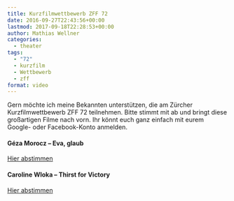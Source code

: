```yaml
---
title: Kurzfilmwettbewerb ZFF 72
date: 2016-09-27T22:43:56+00:00
lastmod: 2017-09-18T22:28:53+00:00
author: Mathias Wellner
categories:
  - theater
tags:
  - "72"
  - kurzfilm
  - Wettbewerb
  - zff
format: video
---
```

Gern möchte ich meine Bekannten unterstützen, die am Zürcher Kurzfilmwettbewerb ZFF 72 teilnehmen. Bitte stimmt mit ab und bringt diese großartigen Filme nach vorn. Ihr könnt euch ganz einfach mit eurem Google- oder Facebook-Konto anmelden. 

#### G&eacute;za Morocz &ndash; Eva, glaub


  
<a href="http://72.zff.com/de/2016/1583/" title="Eva, glaub" target="_blank">Hier abstimmen</a>

#### Caroline Wloka &ndash; Thirst for Victory


  
<a href="http://72.zff.com/de/2016/1372/" title="Thirst for Victory" target="_blank">Hier abstimmen</a>